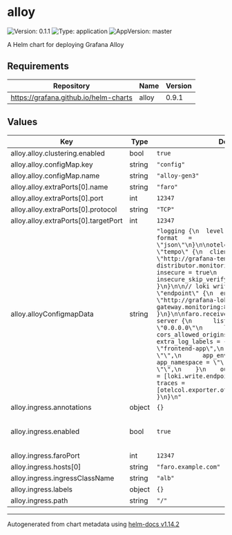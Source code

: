 # alloy

![Version: 0.1.1](https://img.shields.io/badge/Version-0.1.1-informational?style=flat-square) ![Type: application](https://img.shields.io/badge/Type-application-informational?style=flat-square) ![AppVersion: master](https://img.shields.io/badge/AppVersion-master-informational?style=flat-square)

A Helm chart for deploying Grafana Alloy

## Requirements

| Repository | Name | Version |
|------------|------|---------|
| https://grafana.github.io/helm-charts | alloy | 0.9.1 |

## Values

| Key | Type | Default | Description |
|-----|------|---------|-------------|
| alloy.alloy.clustering.enabled | bool | `true` |  |
| alloy.alloy.configMap.key | string | `"config"` |  |
| alloy.alloy.configMap.name | string | `"alloy-gen3"` |  |
| alloy.alloy.extraPorts[0].name | string | `"faro"` |  |
| alloy.alloy.extraPorts[0].port | int | `12347` |  |
| alloy.alloy.extraPorts[0].protocol | string | `"TCP"` |  |
| alloy.alloy.extraPorts[0].targetPort | int | `12347` |  |
| alloy.alloyConfigmapData | string | `"logging {\n  level    = \"info\"\n  format   = \"json\"\n}\n\notelcol.exporter.otlp \"tempo\" {\n  client {\n    endpoint = \"http://grafana-tempo-distributor.monitoring:4317\"\n    tls {\n        insecure = true\n        insecure_skip_verify = true\n    }\n  }\n}\n\n// loki write endpoint\nloki.write \"endpoint\" {\n  endpoint {\n    url = \"http://grafana-loki-gateway.monitoring:80/loki/api/v1/push\"\n  }\n}\n\nfaro.receiver \"default\" {\n    server {\n      listen_address = \"0.0.0.0\"\n      listen_port = 12347\n      cors_allowed_origins = [\"*\"]\n    }\n\n    extra_log_labels = {\n      service = \"frontend-app\",\n      app_name = \"\",\n      app_environment = \"\",\n      app_namespace = \"\",\n      app_version = \"\",\n    }\n    output {\n        logs   = [loki.write.endpoint.receiver]\n        traces = [otelcol.exporter.otlp.tempo.input]\n    }\n}\n"` |  |
| alloy.ingress.annotations | object | `{}` |  |
| alloy.ingress.enabled | bool | `true` | Enables ingress for Alloy (Faro port) |
| alloy.ingress.faroPort | int | `12347` |  |
| alloy.ingress.hosts[0] | string | `"faro.example.com"` |  |
| alloy.ingress.ingressClassName | string | `"alb"` |  |
| alloy.ingress.labels | object | `{}` |  |
| alloy.ingress.path | string | `"/"` |  |

----------------------------------------------
Autogenerated from chart metadata using [helm-docs v1.14.2](https://github.com/norwoodj/helm-docs/releases/v1.14.2)
